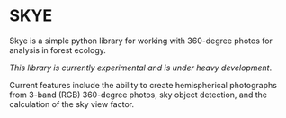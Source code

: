 # SKYE

Skye is a simple python library for working with 360-degree photos for analysis in forest ecology.

_This library is currently experimental and is under heavy development_.

Current features include the ability to create hemispherical photographs from 3-band (RGB) 360-degree photos, 
sky object detection, and the calculation of the sky view factor.

